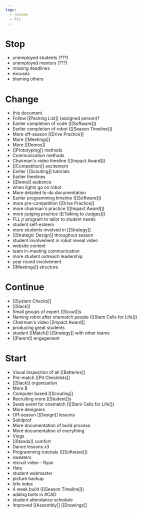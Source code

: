 ```yaml
---
tags:
  - review
  - Pit
---
```

# Stop
- unemployed students (???)
- unemployed mentors (???)
- missing deadlines
- excuses
- blaming others

# Change
- this document
- Follow [[Packing List]] (assigned person)?
- Earlier completion of code ([[Software]])
- Earlier completion of robot ([[Season Timeline]])
- More off-season [[Drive Practice]]
- More [[Meetings]]
- More [[Demos]]
- [[Prototyping]] methods
- Communication methods
- Chairman's video timeline ([[Impact Award]])
- [[Competition]] excitement
- Earlier [[Scouting]] tutorials
- Earlier timelines
- [[Demo]] audience
- when lights go on robot
- More detailed to-do documentation
- Earlier programming timeline ([[Software]])
- more pre-competition [[Drive Practice]]
- more chairman's practice ([[Impact Award]])
- more judging practice ([[Talking to Judges]])
- FLL jr program to tailor to student needs
- student self-esteem
- more students involved in [[Strategy]]
- [[Strategic Design]] throughout season
- student involvement in robot reveal video
- website content
- team in-meeting communication
- more student outreach leadership
- year round involvement
- [[Meetings]] structure

# Continue
- [[System Checks]]
- [[Slack]]
- Small groups of expert [[Scout]]s
- Naming robot after onematch people ([[Stem Cells for Life]])
- Chairman's video [[Impact Award]]
- producing great students
- student [[Match]] [[Strategy]] with other teams
- [[Parent]] engagement

# Start
- Visual Inspection of all [[Batteries]]
- Pre-match [[Pit Checklists]]
- [[Slack]] organization
- More $
- Computer based [[Scouting]]
- Recruiting more [[Student]]s
- Swab event for onematch ([[Stem Cells for Life]])
- More designers
- Off-season [[Design]] lessons
- Solidprof
- More documentation of build process
- More documentation of everything
- Vlogs
- [[Stands]] comfort
- Dance lessons x3
- Programming tutorials ([[Software]])
- sweaters
- recruit video - Ryan
- Hats
- student webmaster
- picture backup
- Info index
- 4 week build ([[Season Timeline]])
- adding bolts in #CAD 
- student attendance schedule
- Improved [[Assembly]] [[Drawings]]